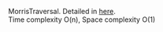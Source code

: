MorrisTraversal. Detailed in [here](https://www.cnblogs.com/AnnieKim/archive/2013/06/15/MorrisTraversal.html).  
Time complexity O(n), Space complexity O(1)
